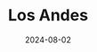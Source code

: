 ---  
layout: startup_page  
title: "Los Andes"  
id: "losandes.pe"  
permalink: "/losandeslosandes.pe08022024/"  
website: "https://www.losandes.pe/"  
funding_round: "Growth Round"  
funding_amount: "$10M"  
investors: "Accion Digital Transformation Fund, Creation Investments"  
about: "Los Andes is a Peruvian microfinance company serving micro and small entrepreneurs, particularly in rural areas. With over 26 years of experience, they provide financial inclusion services and aim to become Peru's leading rural bank through strategic mergers and acquisitions and digital transformation."  
markets: "Microfinance, Financial Services"  
hq: "Lima, Lima, Peru"  
founded_year: "1953"  
linkedin: "https://www.linkedin.com/company/cajalosandes"  
twitter: "https://twitter.com/cajalosandes"  
instagram: ""  
facebook: "https://www.facebook.com/CajaLosAndesCL"  
crunchbase: ""  
pitchbook: "https://pitchbook.com/profiles/company/541475-92"  

date_display: "02-Aug-2024"  
date: "2024-08-02"

# SEO Optimization  
meta_title: "Los Andes - Growth Round Funding ($10M)"  
meta_description: "Los Andes, Los Andes is a Peruvian microfinance company serving micro and small entrepreneurs, particularly in rural areas. With over 26 years of experience, the..."  
meta_keywords: "Los Andes, Microfinance, Financial Services, Growth Round funding"  
canonical_url: "https://startup.projectstartups.com/losandeslosandes.pe08022024/"  
---